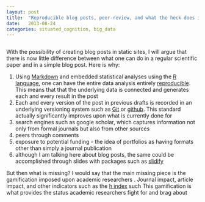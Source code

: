 ```yaml
---
layout: post
title:  "Reproducible blog posts, peer-review, and what the heck does it mean to publish a scientific paper"
date:   2013-08-24
categories: situated_cognition, big_data
---
```


![]()

With the possibility of creating blog posts in static sites, I will argue that there is now little difference between what one can do in a regular scientific paper and in a simple blog post. Here is why:

1. Using [Markdown]() and embedded statistical analyses using the [R language](), one can have the entire data analysis entirely [reproducible](). This means that that the underlying data is connected and generates each and every result in the post
2. Each and every version of the post in previous drafts is recorded in an underlying versioning system such as [Git]() or [github](). This standard actually significantly improves upon what is currently done for 
2. search engines such as google scholar, which captures information not only from formal journals but also from other sources
3. peers through comments
4. exposure to potential funding - the idea of portfolios as having formats other than simply a journal publication
5. although I am talking here about blog posts, the same could be accomplished through slides with packages such as [slidify]()

But then what is missing? I would say that the main missing piece is the gamification imposed upon academic researchers . Journal impact, article impact, and other indicators such as the [h index]() such  This gamification is what provides the status academic researchers fight for and brag about
